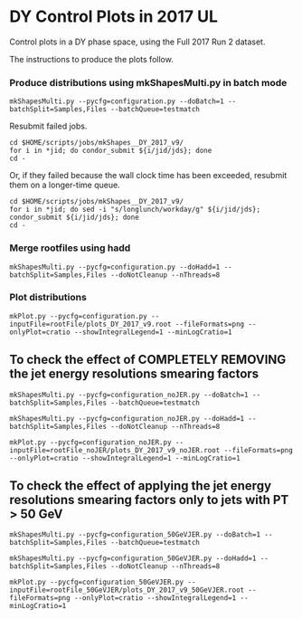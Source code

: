 # DY Control Plots in 2017 UL

Control plots in a DY phase space, using the Full 2017 Run 2 dataset.

The instructions to produce the plots follow.

### Produce distributions using mkShapesMulti.py in batch mode

    mkShapesMulti.py --pycfg=configuration.py --doBatch=1 --batchSplit=Samples,Files --batchQueue=testmatch

Resubmit failed jobs.

    cd $HOME/scripts/jobs/mkShapes__DY_2017_v9/
    for i in *jid; do condor_submit ${i/jid/jds}; done
    cd -

Or, if they failed because the wall clock time has been exceeded, resubmit them on a longer-time queue.

    cd $HOME/scripts/jobs/mkShapes__DY_2017_v9/
    for i in *jid; do sed -i "s/longlunch/workday/g" ${i/jid/jds}; condor_submit ${i/jid/jds}; done
    cd -

### Merge rootfiles using hadd

    mkShapesMulti.py --pycfg=configuration.py --doHadd=1 --batchSplit=Samples,Files --doNotCleanup --nThreads=8

### Plot distributions

    mkPlot.py --pycfg=configuration.py --inputFile=rootFile/plots_DY_2017_v9.root --fileFormats=png --onlyPlot=cratio --showIntegralLegend=1 --minLogCratio=1


## To check the effect of COMPLETELY REMOVING the jet energy resolutions smearing factors

    mkShapesMulti.py --pycfg=configuration_noJER.py --doBatch=1 --batchSplit=Samples,Files --batchQueue=testmatch

    mkShapesMulti.py --pycfg=configuration_noJER.py --doHadd=1 --batchSplit=Samples,Files --doNotCleanup --nThreads=8

    mkPlot.py --pycfg=configuration_noJER.py --inputFile=rootFile_noJER/plots_DY_2017_v9_noJER.root --fileFormats=png --onlyPlot=cratio --showIntegralLegend=1 --minLogCratio=1


## To check the effect of applying the jet energy resolutions smearing factors only to jets with PT > 50 GeV

    mkShapesMulti.py --pycfg=configuration_50GeVJER.py --doBatch=1 --batchSplit=Samples,Files --batchQueue=testmatch

    mkShapesMulti.py --pycfg=configuration_50GeVJER.py --doHadd=1 --batchSplit=Samples,Files --doNotCleanup --nThreads=8

    mkPlot.py --pycfg=configuration_50GeVJER.py --inputFile=rootFile_50GeVJER/plots_DY_2017_v9_50GeVJER.root --fileFormats=png --onlyPlot=cratio --showIntegralLegend=1 --minLogCratio=1
